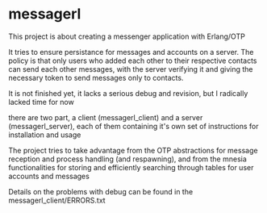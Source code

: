 # messagerl

This project is about creating a messenger application with Erlang/OTP

It tries to ensure persistance for messages and accounts on a server.
The policy is that only users who added each other to their respective
contacts can send each other messages, with the server verifying it and
giving the necessary token to send messages only to contacts.

It is not finished yet, it lacks a serious debug and revision,
but I radically lacked time for now

there are two part, a client (messagerl_client) and a server 
(messagerl_server), each of them containing it's own set of instructions
for installation and usage

The project tries to take advantage from the OTP abstractions for
message reception and process handling (and respawning), and from
the mnesia functionalities for storing and efficiently searching through
tables for user accounts and messages


Details on the problems with debug can be found in the messagerl_client/ERRORS.txt

